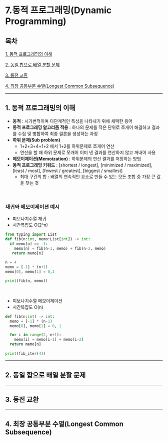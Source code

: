 # 7.동적 프로그래밍(Dynamic Programming)

## 목차


[1. 동적 프로그래밍의 이해](#1)

[2. 동일 합으로 배열 분할 문제](#2)

[3. 동전 교환](#3)

[4. 최장 공통부분 수열(Longest Common Subsequence)](#4)

---

## 1. 동적 프로그래밍의 이해<a id="1"></a>
- **동적** : 시가변적이며 다단계적인 특성을 나타내기 위해 채택한 용어
- **동적 프로그래밍 알고리즘 적용** : 하나의 문제를 작은 단위로 쪼개어 해결하고 결과를 수집 및 병합하여 최종 결론을 생성하는 과정
- **하위 문제(Sub problem)** 
  - 1+2+3+4+1+2 에서 1+2를 하위문제로 쪼개어 연산
  - 연산을 할 때 하위 문제로 쪼개어 이미 낸 결과를 연산하지 않고 꺼내어 사용
- **메모이제이션(Memoization)** : 하위문제의 연산 결과를 저장하는 방법
- **동적 프로그래밍 키워드** : [shortest / longest], [minimized / maximized], [least / most], [fewest / greatest], [biggest / smallest]
  - 최대 구간의 합 : 배열의 연속적인 요소로 만들 수 있는 모든 조합 중 가장 큰 값을 찾는 것

<br>

### 재귀와 메모이제이션 예시
- 피보나치수열 재귀
- 시간복잡도 O(2^n)
```py
from typing import List
def fib(n:int, memo:List[int]) -> int:
  if memo[n] == -1:
    memo[n] = fib(n-1, memo) + fib(n-2, memo)
   return memo[n]
   
n = 4
memo = [-1] * (n+1)
memo[0], memo[1] = 0,1

print(fib(n, memo))
```

<br>

- 피보나치수열 메모이제이션
- 시간복잡도 O(n)
```py
def fib(n:int) -> int:
  memo = [-1] * (n-1)
  memo[0], memo[1] = 0, 1

  for i in range(2, n+1):
    memo[i] = memo[i-1] + memo[i-2]
  return memo[n]
  
print(fib_iter(4))
```

---

## 2. 동일 합으로 배열 분할 문제<a id="2"></a>

---

## 3. 동전 교환<a id="3"></a>

---

## 4. 최장 공통부분 수열(Longest Common Subsequence)<a id="4"></a>
